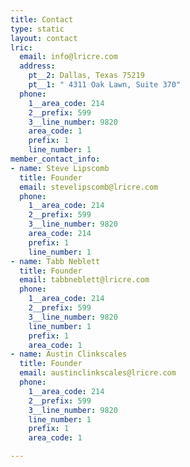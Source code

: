 ```yaml
---
title: Contact
type: static
layout: contact
lric:
  email: info@lricre.com
  address:
    pt__2: Dallas, Texas 75219
    pt__1: " 4311 Oak Lawn, Suite 370"
  phone:
    1__area_code: 214
    2__prefix: 599
    3__line_number: 9820
    area_code: 1
    prefix: 1
    line_number: 1
member_contact_info:
- name: Steve Lipscomb
  title: Founder
  email: stevelipscomb@lricre.com
  phone:
    1__area_code: 214
    2__prefix: 599
    3__line_number: 9820
    area_code: 214
    prefix: 1
    line_number: 1
- name: Tabb Neblett
  title: Founder
  email: tabbneblett@lricre.com
  phone:
    1__area_code: 214
    2__prefix: 599
    3__line_number: 9820
    line_number: 1
    prefix: 1
    area_code: 1
- name: Austin Clinkscales
  title: Founder
  email: austinclinkscales@lricre.com
  phone:
    1__area_code: 214
    2__prefix: 599
    3__line_number: 9820
    line_number: 1
    prefix: 1
    area_code: 1

---
```

